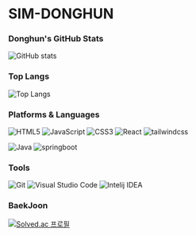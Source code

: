 # SIM-DONGHUN

### Donghun's GitHub Stats

![GitHub stats](https://github-readme-stats.vercel.app/api?username=Saaad9&show_icons=true&theme=radical)

### Top Langs
![Top Langs](https://github-readme-stats.vercel.app/api/top-langs/?username=Saaad9)

### Platforms & Languages
![HTML5](https://img.shields.io/badge/HTML5-E34F26.svg?&style=for-the-badge&logo=HTML5&logoColor=white)
![JavaScript](https://img.shields.io/badge/JavaScript-F7DF1E.svg?&style=for-the-badge&logo=JavaScript&logoColor=white)
![CSS3](https://img.shields.io/badge/CSS3-1572B6.svg?&style=for-the-badge&logo=CSS3&logoColor=white)
![React](https://img.shields.io/badge/react-61DAFB.svg?&style=for-the-badge&logo=react%20Code&logoColor=white)
![tailwindcss](https://img.shields.io/badge/tailwindcss-06B6D4.svg?&style=for-the-badge&logo=tailwindcss%20Code&logoColor=white)


![Java](https://img.shields.io/badge/Java-007396.svg?&style=for-the-badge&logo=Java&logoColor=white)
![springboot](https://img.shields.io/badge/springboot-6DB33F.svg?&style=for-the-badge&logo=springboot&logoColor=white)


### Tools
![Git](https://img.shields.io/badge/Git-F05032.svg?&style=for-the-badge&logo=Git&logoColor=white)
![Visual Studio Code](https://img.shields.io/badge/Visual%20Studio%20Code-007ACC.svg?&style=for-the-badge&logo=Visual%20Studio%20Code&logoColor=white)
![Intelij IDEA](https://img.shields.io/badge/intellijidea-000000.svg?&style=for-the-badge&logo=intellijidea%20Code&logoColor=white)



### BaekJoon
[![Solved.ac
프로필](http://mazassumnida.wtf/api/generate_badge?boj=ehdgnstla)](https://solved.ac/ehdgnstla)

